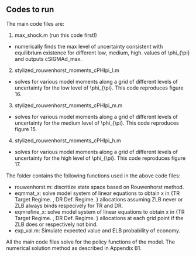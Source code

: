 ## Codes to run
The main code files are:
1.  max_shock.m (run this code first!)
  - numerically finds the max level of uncertainty consistent with equilibrium existence for different low, medium, high.  values of \phi_{\pi} and outputs cSIGMAd_max.
2.  stylized_rouwenhorst_moments_cPHIpi_l.m
  - solves for various model moments along a grid of different levels of uncertainty for the low level of \phi_{\pi}. This code reproduces figure 16.
3.  stylized_rouwenhorst_moments_cPHIpi_m.m
  - solves for various model moments along a grid of different levels of uncertainty for the medium level of \phi_{\pi}. This code reproduces figure 15.
4.  stylized_rouwenhorst_moments_cPHIpi_h.m
  - solves for various model moments along a grid of different levels of uncertainty for the high level of \phi_{\pi}. This code reproduces figure 17.

The folder contains the following functions used in the above code files:
  - rouwenhorst.m: discritize state space based on Rouwenhorst method.
  - eqmmat_x: solve model system of linear equations to obtain x in {TR Target Regime. , DR Def. Regime. } allocations assuming ZLB never or ZLB always binds respecively for TR and DR.
  - eqmrefine_x: solve model system of linear equations to obtain x in {TR Target Regime. , DR Def. Regime. } allocations at each grid point if the ZLB does or respectively not bind.  
  - exp_val.m: Simulate expected value and ELB probability of economy.

All the main code files solve for the policy functions of the model. The numerical solution method as described in Appendix B1.
